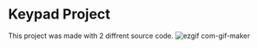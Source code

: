 # Keypad Project
This project was made with 2 diffrent source code.
![ezgif com-gif-maker](https://user-images.githubusercontent.com/93649037/169780348-6472ac56-3200-4115-a4f6-be5c98a721ef.gif)
